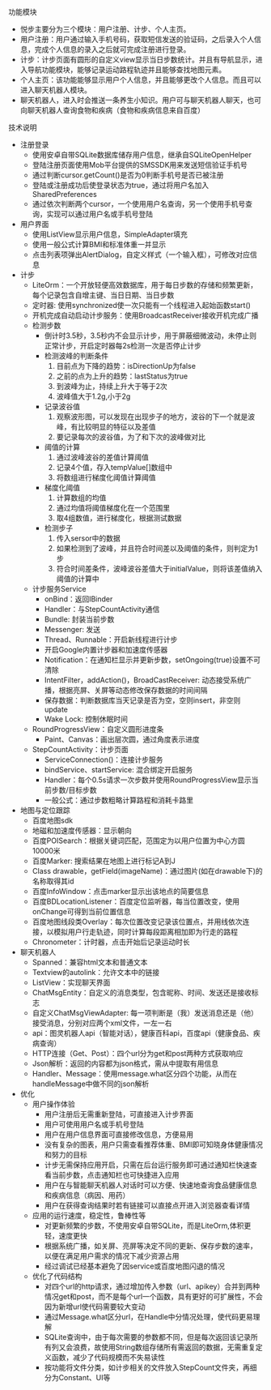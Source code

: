 功能模块

- 悦步主要分为三个模块：用户注册、计步、个人主页。
- 用户注册：用户通过输入手机号码，获取短信发送的验证码，之后录入个人信息，完成个人信息的录入之后就可完成注册进行登录。
- 计步：计步页面有圆形的自定义view显示当日步数统计。并且有导航显示，进入导航功能模块，能够记录运动路程轨迹并且能够查找地图元素。
- 个人主页：该功能能够显示用户个人信息，并且能够更改个人信息。而且可以进入聊天机器人模块。
- 聊天机器人，进入时会推送一条养生小知识。用户可与聊天机器人聊天，也可向聊天机器人查询食物和疾病（食物和疾病信息来自百度）

技术说明

- 注册登录
  - 使用安卓自带SQLite数据库储存用户信息，继承自SQLiteOpenHelper
  - 登陆注册页面使用Mob平台提供的SMSSDK用来发送短信验证手机号
  - 通过判断cursor.getCount()是否为0判断手机号是否已被注册
  - 登陆或注册成功后使登录状态为true，通过将用户名加入SharedPreferences
  - 通过依次判断两个cursor，一个使用用户名查询，另一个使用手机号查询，实现可以通过用户名或手机号登陆
- 用户界面
  - 使用ListView显示用户信息，SimpleAdapter填充
  - 使用一般公式计算BMI和标准体重一并显示
  - 点击列表项弹出AlertDialog，自定义样式（一个输入框），可修改对应信息
- 计步
  - LiteOrm：一个开放轻便高效数据库，用于每日步数的存储和频繁更新，每个记录包含自增主键、当日日期、当日步数
  - 定时器: 使用synchronized使一次只能有一个线程进入起始函数start()
  - 开机完成自动启动计步服务：使用BroadcastReceiver接收开机完成广播
  - 检测步数
    - 倒计时3.5秒，3.5秒内不会显示计步，用于屏蔽细微波动，未停止则正常计步，开启定时器每2s检测一次是否停止计步
    - 检测波峰的判断条件
      1. 目前点为下降的趋势：isDirectionUp为false
      2. 之前的点为上升的趋势：lastStatus为true
      3. 到波峰为止，持续上升大于等于2次
      4. 波峰值大于1.2g,小于2g
    - 记录波谷值
      1. 观察波形图，可以发现在出现步子的地方，波谷的下一个就是波峰，有比较明显的特征以及差值
      2. 要记录每次的波谷值，为了和下次的波峰做对比
    - 阈值的计算
      1. 通过波峰波谷的差值计算阈值
      2. 记录4个值，存入tempValue[]数组中
      3. 将数组进行梯度化阈值计算阈值
    - 梯度化阈值
      1. 计算数组的均值
      2. 通过均值将阈值梯度化在一个范围里
      3. 取4组数值，进行梯度化，根据测试数据
    - 检测步子
      1. 传入sersor中的数据
      2. 如果检测到了波峰，并且符合时间差以及阈值的条件，则判定为1步
      3. 符合时间差条件，波峰波谷差值大于initialValue，则将该差值纳入阈值的计算中
  - 计步服务Service
    - onBind：返回IBinder
    - Handler：与StepCountActivity通信
    - Bundle: 封装当前步数
    - Messenger: 发送
    - Thread、Runnable：开启新线程进行计步
    - 开启Google内置计步器和加速度传感器
    - Notification：在通知栏显示并更新步数，setOngoing(true)设置不可清除
    - IntentFilter，addAction()，BroadCastReceiver: 动态接受系统广播，根据亮屏、关屏等动态修改保存数据的时间间隔
    - 保存数据：判断数据库当天记录是否为空，空则insert，非空则update
    - Wake Lock: 控制休眠时间
  - RoundProgressView：自定义圆形进度条
    - Paint、Canvas：画出层次圆，通过角度表示进度
  - StepCountActivity：计步页面
    - ServiceConnection()：连接计步服务
    - bindService、startService: 混合绑定开启服务
    - Handler：每个0.5s请求一次步数并使用RoundProgressView显示当前步数/目标步数
    - 一般公式：通过步数粗略计算路程和消耗卡路里
- 地图与定位跟踪
  - 百度地图sdk
  - 地磁和加速度传感器：显示朝向
  - 百度POISearch：根据关键词匹配，范围定为以用户位置为中心方圆10000米
  - 百度Marker: 搜索结果在地图上进行标记A到J
  - Class drawable，getField(imageName)：通过图片(如在drawable下)的名称取得其id
  - 百度InfoWindow：点击marker显示出该地点的简要信息
  - 百度BDLocationListener：百度定位监听器，每当位置改变，使用onChange可得到当前位置信息
  - 百度地图线段类Overlay：每次位置改变记录该位置点，并用线依次连接，以模拟用户行走轨迹，同时计算每段距离相加即为行走的路程
  - Chronometer：计时器，点击开始后记录运动时长
- 聊天机器人
  - Spanned：兼容html文本和普通文本
  - Textview的autolink：允许文本中的链接
  - ListView：实现聊天界面
  - ChatMsgEntity：自定义的消息类型，包含昵称、时间、发送还是接收标志
  - 自定义ChatMsgViewAdapter: 每一项判断是（我）发送消息还是（他）接受消息，分别对应两个xml文件，一左一右
  - api：图灵机器人api（智能对话），健康百科api，百度api（健康食品、疾病查询）
  - HTTP连接（Get、Post）：四个url分为get和post两种方式获取响应
  - Json解析：返回的内容都为json格式，需从中提取有用信息
  - Handler、Message：使用message.what区分四个功能，从而在handleMessage中做不同的json解析
- 优化
  - 用户操作体验
    - 用户注册后无需重新登陆，可直接进入计步界面
    - 用户可使用用户名或手机号登陆
    - 用户在用户信息界面可直接修改信息，方便易用
    - 没有复杂的图表，用户只需查看推荐体重、BMI即可知晓身体健康情况和努力的目标
    - 计步无需保持应用开启，只需在后台运行服务即可通过通知栏快速查看当前步数，点击通知栏也可快捷进入应用
    - 用户在与智能聊天机器人对话时可以方便、快速地查询食品健康信息和疾病信息（病因、用药）
    - 用户在获得查询结果时若有链接可以直接点开进入浏览器查看详情
  - 应用的运行速度，稳定性，鲁棒性等
    - 对更新频繁的步数，不使用安卓自带SQLite，而是LiteOrm,体积更轻，速度更快
    - 根据系统广播，如关屏、亮屏等决定不同的更新、保存步数的速率，以便在满足用户需求的情况下减少资源占用
    - 经过调试已经基本避免了因service或百度地图闪退的情况
  - 优化了代码结构
    - 对四个url的http请求，通过增加传入参数（url、apikey）合并到两种情况get和post，而不是每个url一个函数，具有更好的可扩展性，不会因为新增url使代码需要较大变动
    - 通过Message.what区分url，在Handle中分情况处理，使代码更易理解
    - SQLite查询中，由于每次需要的参数都不同，但是每次返回该记录所有列又会浪费，故使用String数组存储所有需返回的数据，无需重复定义函数，减少了代码规模而不失易读性
    - 按功能将文件分类，如计步相关的文件放入StepCount文件夹，再细分为Constant、UI等
